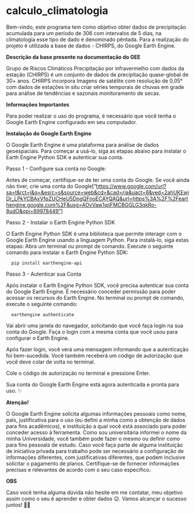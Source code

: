 # calculo_climatologia

Bem-vindo, este programa tem como objetivo obter dados de precipitação acumulada para um período de 306 com intervalos de 5 dias, na climatologia esse tipo de dado é denominado pêntada. 
Para a realização do projeto é utilizada a base de dados - CHIRPS, do Google Earth Engine.

**Descrição da base presente na documentação do GEE**

Grupo de Riscos Climáticos Precipitação por infravermelho com dados da estação (CHIRPS) é um conjunto de dados de precipitação quase-global de 30+ anos. CHIRPS incorpora Imagens de satélite com resolução de 0,05° com dados de estações in situ criar séries temporais de chuvas em grade para análise de tendências e sazonais monitoramento de secas.

**Informações Importantes**

Para poder realizar o uso do programa, é necessário que você tenha o Google Earth Engine configurado em seu computador. 


**Instalação do Google Earth Engine**

O Google Earth Engine é uma plataforma para análise de dados geoespaciais. Para começar a usá-lo, siga as etapas abaixo para instalar o Earth Engine Python SDK e autenticar sua conta.

Passo 1 - Configure sua conta no Google:

Antes de começar, certifique-se de ter uma conta do Google. Se você ainda não tiver, crie uma conta do Google[“https://www.google.com/url?sa=t&rct=j&q=&esrc=s&source=web&cd=&cad=rja&uact=8&ved=2ahUKEwjDr_LPkYCBAxVfpZUCHeU5DngQFnoECAYQAQ&url=https%3A%2F%2Fearthengine.google.com%2F&usg=AOvVaw1qiiFMCBGGLG3qkRo-8udO&opi=89978449”]

Passo 2 - Instalar o Earth Engine Python SDK

O Earth Engine Python SDK é uma biblioteca que permite interagir com o Google Earth Engine usando a linguagem Python. Para instalá-lo, siga estas etapas:
Abra um terminal ou prompt de comando.
Execute o seguinte comando para instalar o Earth Engine Python SDK:

      pip install earthengine-api

Passo 3 - Autenticar sua Conta

Após instalar o Earth Engine Python SDK, você precisa autenticar sua conta do Google Earth Engine. É necessário conceder permissão para poder acessar os recursos do Earth Engine. No terminal ou prompt de comando, execute o seguinte comando:

      earthengine authenticate

Vai abrir uma janela do navegador, solicitando que você faça login na sua conta do Google. Faça o login com a mesma conta que você usou para configurar o Earth Engine.

Após fazer login, você verá uma mensagem informando que a autenticação foi bem-sucedida. Você também receberá um código de autorização que você deve colar de volta no terminal.

Cole o código de autorização no terminal e pressione Enter.

Sua conta do Google Earth Engine está agora autenticada e pronta para uso. ✨

**Atenção!**

O Google Earth Engine solicita algumas informações pessoais como nome, país, justificativa para o uso (eu defini a minha como a obtenção de dados para fins acadêmicos), e instituição a qual você está associado para poder conceder acesso à ferramenta. Como sou universitária informei o nome da minha Universidade, você também pode fazer o mesmo ou definir como para fins pessoais de estudo. 
Caso você faça parte de alguma instituição de iniciativa privada para trabalho pode ser necessário a configuração de informações diferentes, com justificativas diferentes, que podem inclusive solicitar o pagamento de planos. Certifique-se de fornecer informações precisas e relevantes de acordo com o seu caso específico.


**OBS**

Caso você tenha alguma dúvida não hesite em me contatar, meu objetivo assim como o seu é aprender e obter dados 😉. 
Vamos alcançar o sucesso juntos! 🚀💪 











